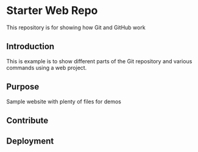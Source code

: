 # Starter Web Repo

This repository is for showing how Git and GitHub work

## Introduction

This is example is to show different parts of the Git repository and various commands using a web project.

## Purpose

Sample website with plenty of files for demos

## Contribute

## Deployment